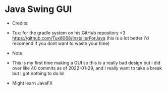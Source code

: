 # Java Swing GUI
- Credits:
- Tux: for the gradle system on his GitHub repository <3 https://github.com/Tux8068/InstallerForJava (his is a lot better i'd recomend if you dont want to waste your time)


- Note:
- This is my first time making a GUI so this is a really bad design but i did over like 40 commits as of 2022-01-29, and I really want to take a break but I got nothing to do lol
- Might learn JavaFX
